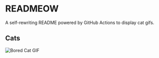 # READMEOW

A self-rewriting README powered by GitHub Actions to display cat gifs.

## Cats

![Bored Cat GIF](https://media0.giphy.com/media/v1.Y2lkPTlhY2QwMmRhNGNjazZmeW13c3A0ZDJ6a2lwbHVheDhieTJhaGFnb2NiemZybWF6eSZlcD12MV9naWZzX3NlYXJjaCZjdD1n/mlvseq9yvZhba/200.gif)
